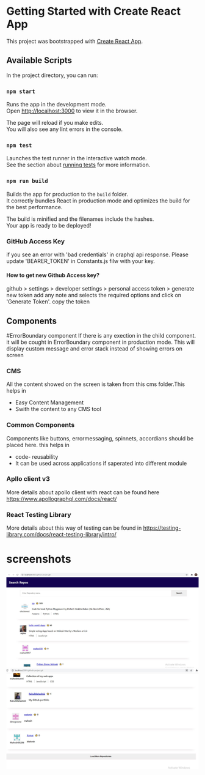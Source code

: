 # Getting Started with Create React App

This project was bootstrapped with [Create React App](https://github.com/facebook/create-react-app).

## Available Scripts

In the project directory, you can run:

### `npm start`

Runs the app in the development mode.\
Open [http://localhost:3000](http://localhost:3000) to view it in the browser.

The page will reload if you make edits.\
You will also see any lint errors in the console.

### `npm test`

Launches the test runner in the interactive watch mode.\
See the section about [running tests](https://facebook.github.io/create-react-app/docs/running-tests) for more information.

### `npm run build`

Builds the app for production to the `build` folder.\
It correctly bundles React in production mode and optimizes the build for the best performance.

The build is minified and the filenames include the hashes.\
Your app is ready to be deployed!


### GitHub Access Key
if you see an error with 'bad credentials' in craphql api response.
Please update 'BEARER_TOKEN' in Constants.js filw with your key.

#### How to get new Github Access key?
github > settings > developer settings > personal access token > generate new token
add any note and selects the required options and click on 'Generate Token'.
copy the token

## Components

#ErrorBoundary component
If there is any exection in the child component. it will be cought in ErrorBoundary component in production mode.
This will display custom message and error stack instead of showing errors on screen

### CMS
All the content showed on the screen is taken from this cms folder.This helps in 
* Easy Content Management
* Swith the content to any CMS tool

### Common Components
Components like buttons, errormessaging, spinnets, accordians should be placed here. this helps in 
* code- reusability
* It can be used across applications if saperated into different module

### Apllo client v3

More details about apollo client with react can be found here https://www.apollographql.com/docs/react/

### React Testing Library

More details about this way of testing can be found in https://testing-library.com/docs/react-testing-library/intro/

# screenshots

![first image](https://github.com/piyush02031/github-project/blob/main/screenshot.JPG)
![second image](https://github.com/piyush02031/github-project/blob/main/screenshot2.JPG)

